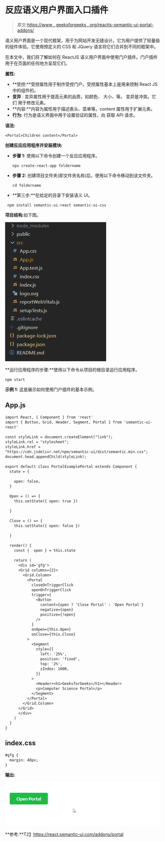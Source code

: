 # 反应语义用户界面入口插件

> 原文:[https://www . geeksforgeeks . org/reactjs-semantic-ui-portal-addons/](https://www.geeksforgeeks.org/reactjs-semantic-ui-portal-addons/)

语义用户界面是一个现代框架，用于为网站开发无缝设计。它为用户提供了轻量级的组件体验。它使用预定义的 CSS 和 JQuery 语言将它们合并到不同的框架中。

在本文中，我们将了解如何在 ReactJS 语义用户界面中使用门户插件。门户插件用于在页面的任何地方呈现它们。

**属性:**

*   **受控:**受控属性用于制作受控门户。受控属性基本上是用来控制 React JS 中的组件的。
*   **变异** : 变异属性用于提高元素的品质，如颜色、 大小、等。 变异是冲突。它们 用于修改元素。
*   **内容:**内容为属性用于描述表头、菜单等。content 属性用于扩展元素。
*   **行为:** 行为是语义界面中用于设置验证的属性，向 获取 API 请求。

**语法:**

```
<Portal>Children content</Portal>
```

**创建反应应用程序并安装模块:**

*   **步骤 1:** 使用以下命令创建一个反应应用程序。

    ```
    npx create-react-app foldername
    ```

*   **步骤 2:** 创建项目文件夹(即文件夹名称)后，使用以下命令移动到该文件夹。

    ```
    cd foldername
    ```

*   **第三步:**在给定的目录下安装语义 UI。

```
 npm install semantic-ui-react semantic-ui-css
```

**项目结构**:如下图。

![](img/f04ae0d8b722a9fff0bd9bd138b29c23.png)

**运行应用程序的步骤:**使用以下命令从项目的根目录运行应用程序。

```
npm start
```

**示例 1:** 这是展示如何使用门户插件的基本示例。

## App.js

```
import React, { Component } from 'react'
import { Button, Grid, Header, Segment, Portal } from 'semantic-ui-react'

const styleLink = document.createElement("link");
styleLink.rel = "stylesheet";
styleLink.href = 
"https://cdn.jsdelivr.net/npm/semantic-ui/dist/semantic.min.css";
document.head.appendChild(styleLink);

export default class PortalExamplePortal extends Component {
  state = {

    open: false,
  }

  Open = () => {
    this.setState({ open: true })

  }

  Close = () => {
    this.setState({ open: false })

  }

  render() {
    const {  open } = this.state

    return (
      <div id='gfg'>
      <Grid columns={2}>
        <Grid.Column>
          <Portal
            closeOnTriggerClick
            openOnTriggerClick
            trigger={
              <Button
                content={open ? 'Close Portal' : 'Open Portal'}
                negative={open}
                positive={!open}
              />
            }
            onOpen={this.Open}
            onClose={this.Close}
          >
            <Segment
              style={{
                left: '25%',
                position: 'fixed',
                top: '2%',
                zIndex: 1000,
              }}
            >
              <Header><h1>GeeksforGeeks</h1></Header>
              <p>Computer Science Portal</p>              
            </Segment>
          </Portal>
        </Grid.Column>
      </Grid>
      </div>
    )
  }
}
```

## index.css

```
#gfg {
  margin: 40px;
}
```

**输出:**

![](img/ca9bf970ef685e1c3068a5ca60f092d2.png)

**参考:**T2】https://react.semantic-ui.com/addons/portal